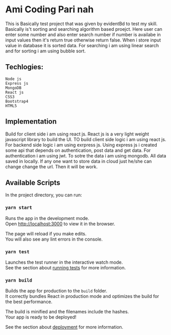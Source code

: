 # Ami Coding Pari nah

This is Basically test project that was given by evidentBd to test my skill. Basically is't sorting and searching algorithm based proejct. Here user can enter some number and also enter search number if number is availabe in input values then it's return true otherwise return false. When i store input value in database it is sorted data. For searching i am using linear search and for sorting i am using bubble sort.


## Techlogies: 
    Node js
    Express js
    MongoDB
    React js
    CSS3
    Bootstrap4
    HTML5
    
## Implementation

 Build for client side i am using react js. React js is a very light weight javascript library to build the UI. TO build client side logic i am using react js.
 For backend side logic i am using exrpress js. Using express js i created some api that depends on authentication, post data and get data. For authentication i am using jwt. To  sotre the data i am using mongodb. All data saved in locally. If any one want to store data in cloud just he/she can change change the url. Then it will be work.

## Available Scripts

In the project directory, you can run:

### `yarn start`

Runs the app in the development mode.\
Open [http://localhost:3000](http://localhost:3000) to view it in the browser.

The page will reload if you make edits.\
You will also see any lint errors in the console.

### `yarn test`

Launches the test runner in the interactive watch mode.\
See the section about [running tests](https://facebook.github.io/create-react-app/docs/running-tests) for more information.

### `yarn build`

Builds the app for production to the `build` folder.\
It correctly bundles React in production mode and optimizes the build for the best performance.

The build is minified and the filenames include the hashes.\
Your app is ready to be deployed!

See the section about [deployment](https://facebook.github.io/create-react-app/docs/deployment) for more information.

